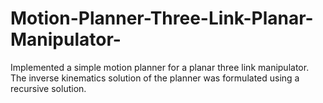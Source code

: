 # Motion-Planner-Three-Link-Planar-Manipulator-
Implemented a simple motion planner for a planar three link manipulator. The inverse kinematics solution of the planner was formulated using a recursive solution. 
